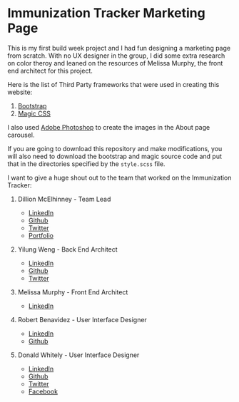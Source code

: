 # Immunization Tracker Marketing Page

This is my first build week project and I had fun designing a marketing page from scratch.  With no UX designer in the group, I did some extra research on color theroy and leaned on the resources of Melissa Murphy, the front end architect for this project.

Here is the list of Third Party frameworks that were used in creating this website:

1.  [Bootstrap](https://getbootstrap.com)
2.  [Magic CSS](https://www.minimamente.com/project/magic/)

I also used [Adobe Photoshop](https://www.adobe.com/products/photoshop.html) to create the images in the About page carousel.  

If you are going to download this repository and make modifications, you will also need to download the bootstrap and magic source code and put that in the directories specified by the `style.scss` file.  

I want to give a huge shout out to the team that worked on the Immunization Tracker:

1.  Dillion McElhinney - Team Lead
      * [LinkedIn](https://www.linkedin.com/in/dillon-mce/)
      * [Github](https://github.com/dillon-mce)
      * [Twitter](https://twitter.com/d_mcelhinney)
      * [Portfolio](https://dillon-mce.com/)

2. Yilung Weng - Back End Architect
     * [LinkedIn](https://www.linkedin.com/in/wengellen/)
     * [Github](https://github.com/wengyilun)
     * [Twitter](https://twitter.com/airflowerdream)

3. Melissa Murphy - Front End Architect
     * [LinkedIn](https://www.linkedin.com/in/melissamurphy/)
  
4. Robert Benavidez - User Interface Designer
     * [LinkedIn](http://www.linkedin.com/in/r-m-benavidez)
     * [Github](https://github.com/robertbenavidez)

5. Donald Whitely - User Interface Designer
     * [LinkedIn](https://www.linkedin.com/in/donwhitely/)
     * [Github](https://github.com/dswhitely1)
     * [Twitter](https://twitter.com/TheDonRockz)
     * [Facebook](https://www.facebook.com/thedonrocks)

